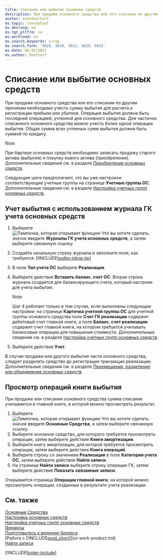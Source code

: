 ```yaml
---
title: Списание или выбытие основных средств
description: При продаже основного средства или его списании по другим причинам необходимо учесть сумму выбытия для расчета и регистрации прибыли или убытков.
author: brentholtorf
ms.topic: conceptual
ms.devlang: na
ms.tgt_pltfrm: na
ms.workload: na
ms.search.keywords: scrap
ms.search.form: '5628, 5610, 5611, 5629, 5633'
ms.date: 06/15/2021
ms.author: bholtorf
---
```

# Списание или выбытие основных средств

При продаже основного средства или его списании по другим причинам необходимо учесть сумму выбытия для расчета и регистрации прибыли или убытков. Операция выбытия должна быть последней операцией, учтенной для основного средства. Для частично списанного основного средства можно учесть более одной операции выбытия. Общая сумма всех учтенных сумм выбытия должна быть суммой по кредиту.  

> [!NOTE]  
> При бартере основных средств необходимо записать продажу старого актива (выбытие) и покупку нового актива (приобретение). Дополнительные сведения см. в разделе [Приобретение основных средств](fa-how-acquire.md).  

Следующие шаги предполагают, что вы уже настроили соответствующие учетные группы на странице **Учетные группы ОС**. Дополнительные сведения см. в разделе [Настройка учетных групп основных средств](fa-how-setup-general.md#to-set-up-fixed-asset-posting-groups).  

## Учет выбытия с использованием журнала ГК учета основных средств

1. Выберите ![Лампочка, которая открывает функцию Что вы хотите сделать.](media/ui-search/search_small.png "Что вы хотите сделать") значок введите **Журналы ГК учета основных средств**, а затем выберите связанную ссылку.  
2. Создайте начальную строку журнала и заполните поля, как требуется. [!INCLUDE[tooltip-inline-tip](includes/tooltip-inline-tip_md.md)]  
3. В поле **Тип учета ОС** выберите **Реализация**.  
4. Выберите действие **Вставить баланс. счет ОС**. Вторая строка журнала создается для балансирующего счета, который настроен для учета выбытия.  

    > [!NOTE]  
    >  Шаг 4 работает только в том случае, если выполнены следующие настройки: на странице **Карточка учетной группы ОС** для учетной группы основного средства поле **Счет ГК реализации** содержит дебетовый счет главной книги, а поле **Баланс. счет реализации** содержит счет главной книги, на котором требуется учитывать балансовые операции для повышения стоимости. Дополнительные сведения см. в разделе [Настройка учетных групп основных средств](fa-how-setup-general.md#to-set-up-fixed-asset-posting-groups).  
5. Выберите действие **Учет**.  

В случае продажи или другого выбытия части основного средства, следует разделить средство до регистрации транзакции реализации. Дополнительные сведения см. в разделе [Перемещение, разделение или объединение основных средств](fa-how-trans-split-combine.md).  

## Просмотр операций книги выбытия

При продаже или списании основного средства сумма списания учитывается в главной книге, в которой можно просмотреть результат.  

1. Выберите ![Лампочка, которая открывает функцию Что вы хотите сделать.](media/ui-search/search_small.png "Что вы хотите сделать") значок введите **Основные Средства**, а затем выберите связанную ссылку.  
2. Выберите основное средство, для которого требуется просмотреть операции, затем выберите действие **Книги амортизации**.  
3. Выберите книгу амортизации, для которой требуется просмотреть операции, затем выберите действие **Книга операций**.  
4. Выберите строку со значением **Реализация** в поле **Категория учета ОС**, затем выберите действие **Найти записи**.  
5. На странице **Найти записи** выберите строку операции ГК, затем выберите действие **Показать связанные записи**.  

Открывается страница **Операции главной книги**, на которой можно просмотреть операции, созданные в результате учета реализации.  

## См. также

[Основные Средства](fa-manage.md)  
[Настройка основных средств](fa-setup.md)  
[Настройка учетных групп основных средств](fa-how-setup-general.md#to-set-up-fixed-asset-posting-groups).  
[Финансы](finance.md)  
[Подготовьтесь к ведению бизнеса](ui-get-ready-business.md)  
[Работа с [!INCLUDE[prod_short](includes/prod_short.md)]](ui-work-product.md)  
[Найти записи](ui-find-entries.md)  


[!INCLUDE[footer-include](includes/footer-banner.md)]
